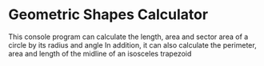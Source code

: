 # Geometric Shapes Calculator

This console program can calculate the length, area and sector area of a circle by its radius and angle
In addition, it can also calculate the perimeter, area and length of the midline of an isosceles trapezoid